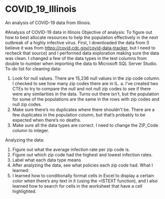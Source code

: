 # COVID_19_Illinois
An analysis of COVID-19 data from Illinois.

#Analysis of COVID-19 data in Illinois
  Objective of analysis: To figure out how to best allocate resources to help the population effectively in the next outbreak of a highly infective virus.
First, I downloaded the data from (I believe it was from https://covid.cdc.gov/covid-data-tracker, but I need to recheck that source) and I performed data exploration making sure the data was clean. I changed a few of the data types in the test columns from double to number when importing the data to Microsoft SQL Server Studio.
  To-do list for cleaning data:
1.	Look for null values. There are 15,236 null values in the zip code column. I checked to see how many zip codes there are in IL.
  a.	I’ve created two CTEs to try to compare the null and not null zip codes to see if there were any similarities in the data. Turns out there isn’t, but the population   for some of the populations are the same in the rows with zip codes and null zip codes.
2.	Make sure there’s no duplicates where there shouldn’t be. There are a few duplicates in the population column, but that’s probably to be expected when there’s no deaths.
3.	Make sure all the data types are correct. I need to change the ZIP_Code column to integer.

Analyzing the data:
1.	Figure out what the average infection rate per zip code is.
2.	Figure out which zip code had the highest and lowest infection rates.
3.	Label what each data type means
4.	After analyzing the data, see what policies each zip code had.
What I learned: 
1.	I learned how to conditionally format cells in Excel to display a certain color when there’s any text in it (using the =ISTEXT function), and I also learned how to search for cells in the worksheet that have a cell highlighted.
